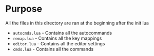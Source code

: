 # Purpose

All the files in this directory are ran at the beginning after the init lua

- `autocmds.lua` - Contains all the autocommands
- `remap.lua` - Contains all the key mappings
- `editor.lua` - Contains all the editor settings
- `cmds.lua` - Contains all the commands
